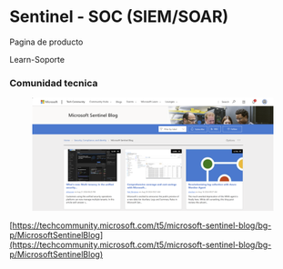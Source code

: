 # Sentinel - SOC (SIEM/SOAR)



Pagina de producto





Learn-Soporte





### Comunidad tecnica

<figure><img src="../../.gitbook/assets/image (2) (1) (1) (1).png" alt=""><figcaption></figcaption></figure>

[https://techcommunity.microsoft.com/t5/microsoft-sentinel-blog/bg-p/MicrosoftSentinelBlog](https://techcommunity.microsoft.com/t5/microsoft-sentinel-blog/bg-p/MicrosoftSentinelBlog)



